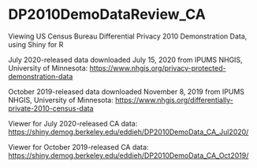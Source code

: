 # DP2010DemoDataReview_CA
Viewing US Census Bureau Differential Privacy 2010 Demonstration Data, using Shiny for R

July 2020-released data downloaded July 15, 2020 from IPUMS NHGIS, University of Minnesota: https://www.nhgis.org/privacy-protected-demonstration-data

October 2019-released data downloaded November 8, 2019 from IPUMS NHGIS, University of Minnesota: https://www.nhgis.org/differentially-private-2010-census-data 

Viewer for July 2020-released CA data: https://shiny.demog.berkeley.edu/eddieh/DP2010DemoData_CA_Jul2020/

Viewer for October 2019-released CA data: https://shiny.demog.berkeley.edu/eddieh/DP2010DemoData_CA_Oct2019/
